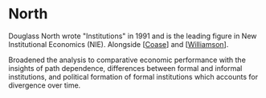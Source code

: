 # North

Douglass North wrote "Institutions" in 1991 and is the leading figure in New Institutional Economics (NIE). Alongside [[Coase]] and [[Williamson]].

Broadened the analysis to comparative economic performance with the insights of path dependence, differences between formal and informal institutions, and political formation of formal institutions which accounts for divergence over time.

[//begin]: # "Autogenerated link references for markdown compatibility"
[Coase]: coase.md "Coase"
[Williamson]: williamson.md "Williamson"
[//end]: # "Autogenerated link references"
